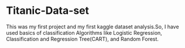 # Titanic-Data-set
This was my first project and my first kaggle dataset analysis.So, I have used basics of classification Algorithms like Logistic Regression, Classification and Regression Tree(CART), and Random Forest.

